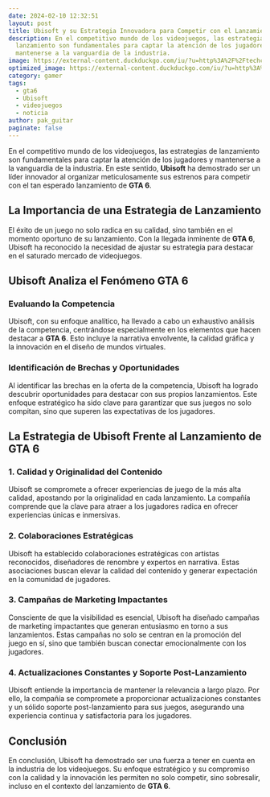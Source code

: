 ```yaml
---
date: 2024-02-10 12:32:51
layout: post
title: Ubisoft y su Estrategia Innovadora para Competir con el Lanzamiento de GTA 6
description: En el competitivo mundo de los videojuegos, las estrategias de
  lanzamiento son fundamentales para captar la atención de los jugadores y
  mantenerse a la vanguardia de la industria.
image: https://external-content.duckduckgo.com/iu/?u=http%3A%2F%2Ftechcyton.com%2Fwp-content%2Fuploads%2F2016%2F06%2FGTA-6-Grand-Theft-Auto.jpg&f=1&nofb=1&ipt=dd916b0200977e21b396c338a1effca5ccfaa61ef8bfa98b189003902cee5a91&ipo=images
optimized_image: https://external-content.duckduckgo.com/iu/?u=http%3A%2F%2Ftechcyton.com%2Fwp-content%2Fuploads%2F2016%2F06%2FGTA-6-Grand-Theft-Auto.jpg&f=1&nofb=1&ipt=dd916b0200977e21b396c338a1effca5ccfaa61ef8bfa98b189003902cee5a91&ipo=images
category: gamer
tags:
  - gta6
  - Ubisoft
  - videojuegos
  - noticia
author: pak_guitar
paginate: false
---
```

En el competitivo mundo de los videojuegos, las estrategias de lanzamiento son fundamentales para captar la atención de los jugadores y mantenerse a la vanguardia de la industria. En este sentido, **Ubisoft** ha demostrado ser un líder innovador al organizar meticulosamente sus estrenos para competir con el tan esperado lanzamiento de **GTA 6**.



## La Importancia de una Estrategia de Lanzamiento

El éxito de un juego no solo radica en su calidad, sino también en el momento oportuno de su lanzamiento. Con la llegada inminente de **GTA 6**, Ubisoft ha reconocido la necesidad de ajustar su estrategia para destacar en el saturado mercado de videojuegos.

<!--StartFragment-->

## Ubisoft Analiza el Fenómeno GTA 6

### Evaluando la Competencia

Ubisoft, con su enfoque analítico, ha llevado a cabo un exhaustivo análisis de la competencia, centrándose especialmente en los elementos que hacen destacar a **GTA 6**. Esto incluye la narrativa envolvente, la calidad gráfica y la innovación en el diseño de mundos virtuales.

### Identificación de Brechas y Oportunidades

Al identificar las brechas en la oferta de la competencia, Ubisoft ha logrado descubrir oportunidades para destacar con sus propios lanzamientos. Este enfoque estratégico ha sido clave para garantizar que sus juegos no solo compitan, sino que superen las expectativas de los jugadores.

<!--EndFragment-->

<!--StartFragment-->

## La Estrategia de Ubisoft Frente al Lanzamiento de GTA 6

### 1. **Calidad y Originalidad del Contenido**

Ubisoft se compromete a ofrecer experiencias de juego de la más alta calidad, apostando por la originalidad en cada lanzamiento. La compañía comprende que la clave para atraer a los jugadores radica en ofrecer experiencias únicas e inmersivas.

### 2. **Colaboraciones Estratégicas**

Ubisoft ha establecido colaboraciones estratégicas con artistas reconocidos, diseñadores de renombre y expertos en narrativa. Estas asociaciones buscan elevar la calidad del contenido y generar expectación en la comunidad de jugadores.

### 3. **Campañas de Marketing Impactantes**

Consciente de que la visibilidad es esencial, Ubisoft ha diseñado campañas de marketing impactantes que generan entusiasmo en torno a sus lanzamientos. Estas campañas no solo se centran en la promoción del juego en sí, sino que también buscan conectar emocionalmente con los jugadores.

### 4. **Actualizaciones Constantes y Soporte Post-Lanzamiento**

Ubisoft entiende la importancia de mantener la relevancia a largo plazo. Por ello, la compañía se compromete a proporcionar actualizaciones constantes y un sólido soporte post-lanzamiento para sus juegos, asegurando una experiencia continua y satisfactoria para los jugadores.

<!--EndFragment-->

<!--StartFragment-->

## Conclusión

En conclusión, Ubisoft ha demostrado ser una fuerza a tener en cuenta en la industria de los videojuegos. Su enfoque estratégico y su compromiso con la calidad y la innovación les permiten no solo competir, sino sobresalir, incluso en el contexto del lanzamiento de **GTA 6**.

<!--EndFragment-->